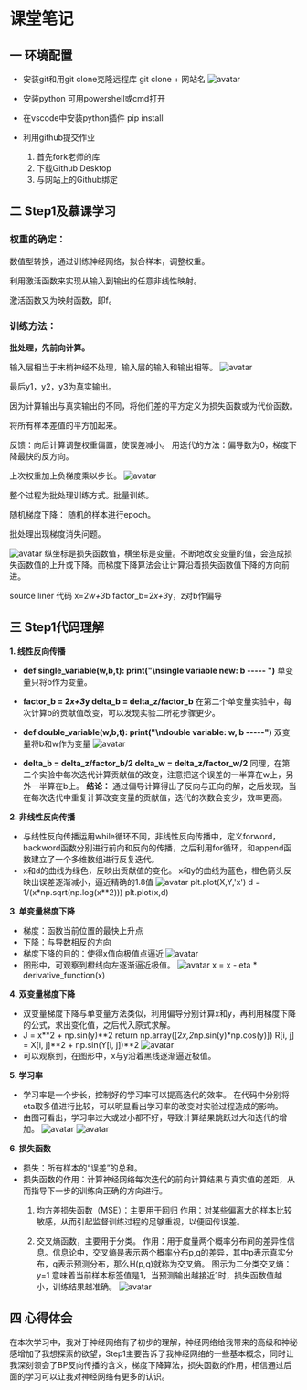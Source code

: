 # 课堂笔记

## 一 环境配置

* 安装git和用git clone克隆远程库
  git clone + 网站名
  ![avatar](https://note.youdao.com/yws/api/personal/file/WEB7d6e16da6cd10aff932bfd9daf5072e8?method=download&shareKey=d58b3427d05f1021f08333e2009752bb)
  
* 安装python
  可用powershell或cmd打开
* 在vscode中安装python插件
  pip install
* 利用github提交作业
  1. 首先fork老师的库
  2. 下载Github Desktop
  3. 与网站上的Github绑定

## 二 Step1及慕课学习

### 权重的确定：

数值型转换，通过训练神经网络，拟合样本，调整权重。

利用激活函数来实现从输入到输出的任意非线性映射。

激活函数又为映射函数，即f。

### 训练方法：

**批处理，先前向计算。**

输入层相当于末梢神经不处理，输入层的输入和输出相等。
![avatar](https://note.youdao.com/yws/api/personal/file/WEBf088fd30894c13385c91ea7b5541876d?method=download&shareKey=91b58bae74f54e25f98edd78303edf80)

最后y1，y2，y3为真实输出。

因为计算输出与真实输出的不同，将他们差的平方定义为损失函数或为代价函数。

将所有样本差值的平方加起来。

反馈：向后计算调整权重偏置，使误差减小。 用迭代的方法：偏导数为0，梯度下降最快的反方向。


上次权重加上负梯度乘以步长。
![avatar](https://note.youdao.com/yws/api/personal/file/WEBeadb4561a1944df958971c79f0204691?method=download&shareKey=89ac151ffb82f73393b59890fbbf259b)

整个过程为批处理训练方式。批量训练。

随机梯度下降：
随机的样本进行epoch。

批处理出现梯度消失问题。

![avatar](https://note.youdao.com/yws/api/personal/file/WEBc8afcaaa88fa2bedf37fb72cea74d0c8?method=download&shareKey=2f0830d920c8091625e47482813502ce)
纵坐标是损失函数值，横坐标是变量。不断地改变变量的值，会造成损失函数值的上升或下降。而梯度下降算法会让计算沿着损失函数值下降的方向前进。


source liner 代码
x=2*w+3*b
factor_b=2*x+3*y，z对b作偏导

## 三 Step1代码理解
**1. 线性反向传播**
  * **def single_variable(w,b,t):
    print("\nsingle variable new: b ----- ")**
    单变量只将b作为变量。
  * **factor_b = 2*x+3*y
    delta_b = delta_z/factor_b**
    在第二个单变量实验中，每次计算b的贡献值改变，可以发现实验二所花步骤更少。

  * **def double_variable(w,b,t):
    print("\ndouble variable: w, b -----")**
    双变量将b和w作为变量
        ![avatar](https://note.youdao.com/yws/api/personal/file/WEB6aad9090c72e0ec1a693a33c893bc8d7?method=download&shareKey=956c894033ead794807de158c17c16af)
  * **delta_b = delta_z/factor_b/2
        delta_w = delta_z/factor_w/2**
    同理，在第二个实验中每次迭代计算贡献值的改变，注意把这个误差的一半算在w上，另外一半算在b上。
**结论：** 通过偏导计算得出了反向与正向的解，之后发现，当在每次迭代中重复计算改变变量的贡献值，迭代的次数会变少，效率更高。

**2. 非线性反向传播**
  * 与线性反向传播运用while循环不同，非线性反向传播中，定义forword，backword函数分别进行前向和反向的传播，之后利用for循环，和append函数建立了一个多维数组进行反复迭代。
  * x和d的曲线为绿色，反映出贡献值的变化。
    x和y的曲线为蓝色，橙色箭头反映出误差逐渐减小，逼近精确的1.8值
    ![avatar](https://note.youdao.com/yws/api/personal/file/WEBdd82d236ef154c958321c4be198264e4?method=download&shareKey=62b6c670d6380cf9dc88e3db3adc4ce8)
    plt.plot(X,Y,'x')
    d = 1/(x*np.sqrt(np.log(x**2)))
    plt.plot(x,d)
    
**3. 单变量梯度下降**
  * 梯度：函数当前位置的最快上升点
  * 下降：与导数相反的方向
  * 梯度下降的目的：使得x值向极值点逼近
    ![avatar](https://note.youdao.com/yws/api/personal/file/WEB670ddefff705a1a3ead4d8c6ad0d55da?method=download&shareKey=b14a427b415364d88d3ad025cb0abfa0) 
  * 图形中，可观察到橙线向左逐渐逼近极值。
    ![avatar](https://note.youdao.com/yws/api/personal/file/WEB930127ecb90ac1df2b25e66340b485f6?method=download&shareKey=742929427945dbb35f3b6bbde551b61d)
    x = x - eta * derivative_function(x)

**4. 双变量梯度下降**
  * 双变量梯度下降与单变量方法类似，利用偏导分别计算x和y，再利用梯度下降的公式，求出变化值，之后代入原式求解。
  * J = x**2 + np.sin(y)**2
    return np.array([2*x,2*np.sin(y)*np.cos(y)])
    R[i, j] = X[i, j]**2 + np.sin(Y[i, j])**2
    ![avatar](https://note.youdao.com/yws/api/personal/file/WEB61c80c7a511f83af2e77695d9c83813b?method=download&shareKey=9dec894f375f10782ae32d5798931e3e)
  * 可以观察到，在图形中，x与y沿着黑线逐渐逼近极值。

**5. 学习率**
  * 学习率是一个步长，控制好的学习率可以提高迭代的效率。
    在代码中分别将eta取多值进行比较，可以明显看出学习率的改变对实验过程造成的影响。
  * 由图可看出，学习率过大或过小都不好，导致计算结果跳跃过大和迭代的增加。
    ![avatar](https://note.youdao.com/yws/api/personal/file/WEB14c977bd7c6b372f3b8d4587cf81b4f6?method=download&shareKey=305f23edf2e6c0a70e9853d880b673b0)
    ![avatar](https://note.youdao.com/yws/api/personal/file/WEBad956ee0ea3b538839ee2e9cad21b0e8?method=download&shareKey=af1df1fb75b8a6f36aa7a990dcf65b73)


**6. 损失函数**
  * 损失：所有样本的“误差”的总和。
  * 损失函数的作用：计算神经网络每次迭代的前向计算结果与真实值的差距，从而指导下一步的训练向正确的方向进行。
     1. 均方差损失函数（MSE）：主要用于回归
        作用：对某些偏离大的样本比较敏感，从而引起监督训练过程的足够重视，以便回传误差。

     2. 交叉熵函数，主要用于分类。
        作用：用于度量两个概率分布间的差异性信息。信息论中，交叉熵是表示两个概率分布p,q的差异，其中p表示真实分布，q表示预测分布，那么H(p,q)就称为交叉熵。
        图示为二分类交叉熵：y=1 意味着当前样本标签值是1，当预测输出越接近1时，损失函数值越小，训练结果越准确。
      ![avatar](https://note.youdao.com/yws/api/personal/file/WEB750c833408a3ea9272c991e40671cbcb?method=download&shareKey=e67f998bb971dcd61cc40ae1181cf65f)

## 四 心得体会
在本次学习中，我对于神经网络有了初步的理解，神经网络给我带来的高级和神秘感增加了我想探索的欲望，Step1主要告诉了我神经网络的一些基本概念，同时让我深刻领会了BP反向传播的含义，梯度下降算法，损失函数的作用，相信通过后面的学习可以让我对神经网络有更多的认识。
   

  



